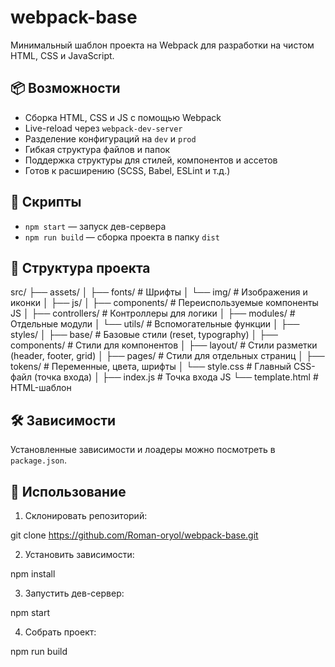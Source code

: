 # webpack-base

Минимальный шаблон проекта на Webpack для разработки на чистом HTML, CSS и JavaScript.

## 📦 Возможности

- Сборка HTML, CSS и JS с помощью Webpack
- Live-reload через `webpack-dev-server`
- Разделение конфигураций на `dev` и `prod`
- Гибкая структура файлов и папок
- Поддержка структуры для стилей, компонентов и ассетов
- Готов к расширению (SCSS, Babel, ESLint и т.д.)

## 🚀 Скрипты

- `npm start` — запуск дев-сервера
- `npm run build` — сборка проекта в папку `dist`

## 📁 Структура проекта

src/
├── assets/
│ ├── fonts/ # Шрифты
│ └── img/ # Изображения и иконки
│
├── js/
│ ├── components/ # Переиспользуемые компоненты JS
│ ├── controllers/ # Контроллеры для логики
│ ├── modules/ # Отдельные модули
│ └── utils/ # Вспомогательные функции
│
├── styles/
│ ├── base/ # Базовые стили (reset, typography)
│ ├── components/ # Стили для компонентов
│ ├── layout/ # Стили разметки (header, footer, grid)
│ ├── pages/ # Стили для отдельных страниц
│ ├── tokens/ # Переменные, цвета, шрифты
│ └── style.css # Главный CSS-файл (точка входа)
│
├── index.js # Точка входа JS
└── template.html # HTML-шаблон

## 🛠 Зависимости

Установленные зависимости и лоадеры можно посмотреть в `package.json`.

## 📌 Использование

1. Склонировать репозиторий:

git clone https://github.com/Roman-oryol/webpack-base.git

2. Установить зависимости:

npm install

3. Запустить дев-сервер:

npm start

4. Собрать проект:

npm run build

